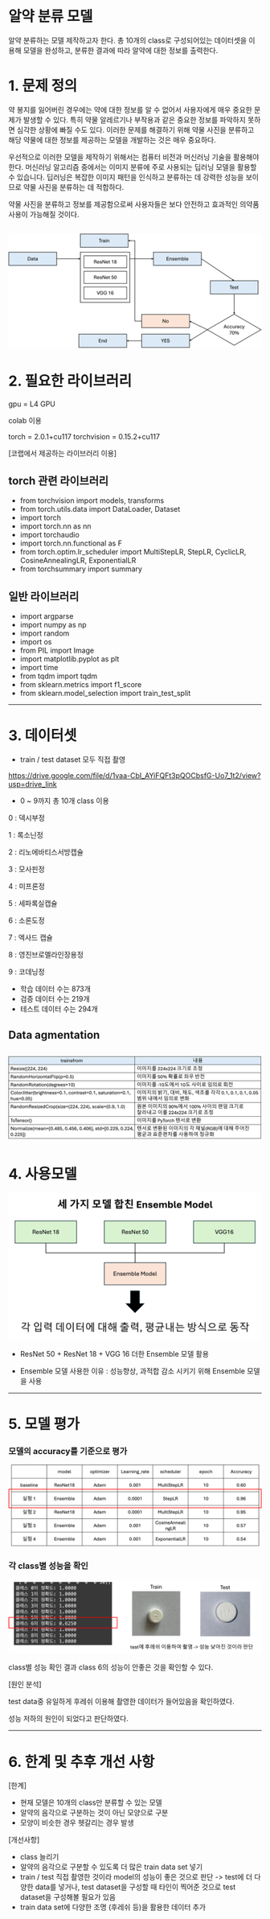 # 알약 분류 모델
알약 분류하는 모델 제작하고자 한다. 총 10개의 class로 구성되어있는 데이터셋을 이용해 모델을 완성하고, 분류한 결과에 따라 알약에 대한 정보를 출력한다.

# 1. 문제 정의
약 봉지를 잃어버린 경우에는 약에 대한 정보를 알 수 없어서 사용자에게 매우 중요한 문제가 발생할 수 있다. 특히 약물 알레르기나 부작용과 같은 중요한 정보를 파악하지 못하면 심각한 상황에 빠질 수도 있다. 이러한 문제를 해결하기 위해 약물 사진을 분류하고 해당 약물에 대한 정보를 제공하는 모델을 개발하는 것은 매우 중요하다.

우선적으로 이러한 모델을 제작하기 위해서는 컴퓨터 비전과 머신러닝 기술을 활용해야 한다. 머신러닝 알고리즘 중에서는 이미지 분류에 주로 사용되는 딥러닝 모델을 활용할 수 있습니다. 딥러닝은 복잡한 이미지 패턴을 인식하고 분류하는 데 강력한 성능을 보이므로 약물 사진을 분류하는 데 적합하다.

약물 사진을 분류하고 정보를 제공함으로써 사용자들은 보다 안전하고 효과적인 의약품 사용이 가능해질 것이다.



![flowchart](https://github.com/hiinnnii/pill_classification_model/blob/main/AIP_%E1%84%80%E1%85%B5%E1%84%86%E1%85%A1%E1%86%AF_flowchart.png)
------------------

# 2. 필요한 라이브러리
gpu = L4 GPU

colab 이용

torch = 2.0.1+cu117
torchvision = 0.15.2+cu117

[코랩에서 제공하는 라이브러리 이용]

## torch 관련 라이브러리
* from torchvision import models, transforms
* from torch.utils.data import DataLoader, Dataset
* import torch
* import torch.nn as nn
* import torchaudio
* import torch.nn.functional as F
* from torch.optim.lr_scheduler import MultiStepLR, StepLR, CyclicLR, CosineAnnealingLR, ExponentialLR
* from torchsummary import summary
## 일반 라이브러리
* import argparse
* import numpy as np
* import random
* import os
* from PIL import Image
* import matplotlib.pyplot as plt
* import time
* from tqdm import tqdm
* from sklearn.metrics import f1_score
* from sklearn.model_selection import train_test_split

------------------

# 3. 데이터셋

* train / test dataset 모두 직접 촬영
  
https://drive.google.com/file/d/1vaa-CbI_AYiFQFt3pQOCbsfG-Uo7_1t2/view?usp=drive_link
  
* 0 ~ 9까지 총 10개 class 이용

0 : 덱시부정

1 : 록소닌정

2 : 리노에바티스서방캡슐

3 : 모사핀정

4 : 미프론정

5 : 세파록실캡슐

6 : 소론도정

7 : 엑사드 캡슐

8 : 영진브로멜라인장용정

9 : 코데닝정

* 학습 데이터 수는 873개 
* 검증 데이터 수는 219개 
* 테스트 데이터 수는 294개
  
## Data agmentation
![aumentation](https://github.com/hiinnnii/pill_classification_model/blob/main/AIP_%E1%84%80%E1%85%B5%E1%84%86%E1%85%A1%E1%86%AF_aumentation.png)
------------------

# 4. 사용모델
![AIP_기말_Ensemble.png](https://github.com/hiinnnii/pill_classification_model/blob/main/AIP_%E1%84%80%E1%85%B5%E1%84%86%E1%85%A1%E1%86%AF_Ensemble.png)

* ResNet 50 + ResNet 18 + VGG 16 더한 Ensemble 모델 활용

* Ensemble 모델 사용한 이유 : 성능향상, 과적합 감소 시키기 위해 Ensemble 모델을 사용

------------------

# 5. 모델 평가
### 모델의 accuracy를 기준으로 평가

![AIP_ablone](https://github.com/hiinnnii/pill_classification_model/blob/main/AIP_%E1%84%80%E1%85%B5%E1%84%86%E1%85%A1%E1%86%AF_abalone.png)

### 각 class별 성능을 확인

![clas 성능확인](https://github.com/hiinnnii/pill_classification_model/blob/main/AIP_%E1%84%80%E1%85%B5%E1%84%86%E1%85%A1%E1%86%AF_%E1%84%80%E1%85%A7%E1%86%AF%E1%84%80%E1%85%AA.png)

class별 성능 확인 결과 class 6의 성능이 안좋은 것을 확인할 수 있다.

[원인 분석] 

test data중 유일하게 후레쉬 이용해 촬영한 데이터가 들어있음을 확인하였다.

성능 저하의 원인이 되었다고 판단하였다.

------------------

# 6. 한계 및 추후 개선 사항

[한계]
* 현재 모델은 10개의 class만 분류할 수 있는 모델
* 알약의 음각으로 구분하는 것이 아닌 모양으로 구분
* 모양이 비슷한 경우 헷갈리는 경우 발생

[개선사항]
* class 늘리기
* 알약의 음각으로 구분할 수 있도록 더 많은 train data set 넣기
* train / test 직접 촬영한 것이라 model의 성능이 좋은 것으로 판단 -> test에 더 다양한 data를 넣거나, test dataset을 구성할 때 타인이 찍어준 것으로 test dataset을 구성해볼 필요가 있음
* train data set에 다양한 조명 (후레쉬 등)을 활용한 데이터 추가


